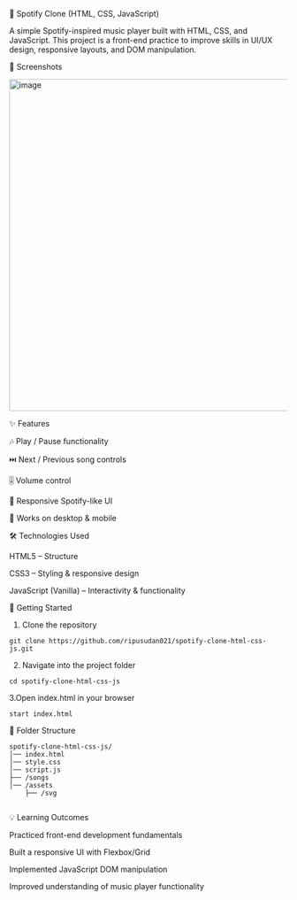 🎵 Spotify Clone (HTML, CSS, JavaScript)

A simple Spotify-inspired music player built with HTML, CSS, and JavaScript.
This project is a front-end practice to improve skills in UI/UX design, responsive layouts, and DOM manipulation.

📸 Screenshots


<img width="650" height="600" alt="image" src="https://github.com/user-attachments/assets/54ff17f5-0261-463a-94d7-17a2975a1ab4" />




✨ Features

🎶 Play / Pause functionality

⏭️ Next / Previous song controls

🎚️ Volume control

🎨 Responsive Spotify-like UI

📱 Works on desktop & mobile

🛠️ Technologies Used

HTML5 – Structure

CSS3 – Styling & responsive design

JavaScript (Vanilla) – Interactivity & functionality

🚀 Getting Started

1. Clone the repository
```
git clone https://github.com/ripusudan021/spotify-clone-html-css-js.git
```
2. Navigate into the project folder
```
cd spotify-clone-html-css-js
```
3.Open index.html in your browser
```
start index.html
```
📂 Folder Structure

```
spotify-clone-html-css-js/
│── index.html
│── style.css
│── script.js
├── /songs
│── /assets
    ├── /svg
    
```
💡 Learning Outcomes

Practiced front-end development fundamentals

Built a responsive UI with Flexbox/Grid

Implemented JavaScript DOM manipulation

Improved understanding of music player functionality
